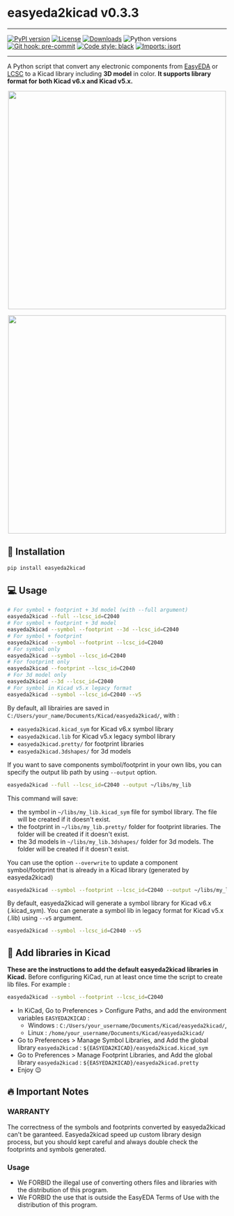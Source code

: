 # easyeda2kicad v0.3.3

_________________
[![PyPI version](https://badge.fury.io/py/easyeda2kicad.svg)](https://badge.fury.io/py/easyeda2kicad)
[![License](https://img.shields.io/github/license/upesy/easyeda2kicad.py.svg)](https://pypi.org/project/isort/)
[![Downloads](https://pepy.tech/badge/easyeda2kicad)](https://pepy.tech/project/easyeda2kicad)
![Python versions](https://img.shields.io/pypi/pyversions/easyeda2kicad.svg)
[![Git hook: pre-commit](https://img.shields.io/badge/pre--commit-enabled-brightgreen?logo=pre-commit&logoColor=white)](https://github.com/pre-commit/pre-commit)
[![Code style: black](https://img.shields.io/badge/code%20style-black-000000.svg)](https://github.com/psf/black)
[![Imports: isort](https://img.shields.io/badge/%20imports-isort-%231674b1?style=flat&labelColor=ef8336)](https://pycqa.github.io/isort/)
_________________


A Python script that convert any electronic components from [EasyEDA](https://easyeda.com/) or [LCSC](https://www.lcsc.com/) to a Kicad library including **3D model** in color. **It supports library format for both Kicad v6.x and Kicad v5.x.**

<p align="center">
  <img src="https://raw.githubusercontent.com/uPesy/easyeda2kicad.py/master/ressources/demo_symbol.png" width="500">
</p>
<div align="center">
  <img src="https://raw.githubusercontent.com/uPesy/easyeda2kicad.py/master/ressources/demo_footprint.png" width="500">
</div>


## 💾 Installation

```bash
pip install easyeda2kicad
```

## 💻 Usage

```bash
# For symbol + footprint + 3d model (with --full argument)
easyeda2kicad --full --lcsc_id=C2040
# For symbol + footprint + 3d model
easyeda2kicad --symbol --footprint --3d --lcsc_id=C2040
# For symbol + footprint
easyeda2kicad --symbol --footprint --lcsc_id=C2040
# For symbol only
easyeda2kicad --symbol --lcsc_id=C2040
# For footprint only
easyeda2kicad --footprint --lcsc_id=C2040
# For 3d model only
easyeda2kicad --3d --lcsc_id=C2040
# For symbol in Kicad v5.x legacy format
easyeda2kicad --symbol --lcsc_id=C2040 --v5
```

By default, all librairies are saved in `C:/Users/your_name/Documents/Kicad/easyeda2kicad/`, with :
- `easyeda2kicad.kicad_sym` for Kicad v6.x symbol library
- `easyeda2kicad.lib` for Kicad v5.x legacy symbol library
- `easyeda2kicad.pretty/` for footprint libraries
- `easyeda2kicad.3dshapes/` for 3d models

If you want to save components symbol/footprint in your own libs, you can specify the output lib path by using `--output` option.

```bash
easyeda2kicad --full --lcsc_id=C2040 --output ~/libs/my_lib
```

This command will save:
- the symbol in `~/libs/my_lib.kicad_sym` file for symbol library. The file will be created if it doesn't exist.
- the footprint in `~/libs/my_lib.pretty/` folder for footprint libraries. The folder will be created if it doesn't exist.
- the 3d models in `~/libs/my_lib.3dshapes/` folder for 3d models. The folder will be created if it doesn't exist.

You can use the option `--overwrite` to update a component symbol/footprint that is already in a Kicad library (generated by easyeda2kicad)

```bash
easyeda2kicad --symbol --footprint --lcsc_id=C2040 --output ~/libs/my_lib --overwrite
```

By default, easyeda2kicad will generate a symbol library for Kicad v6.x (.kicad_sym). You can generate a symbol lib in legacy format for Kicad v5.x (.lib) using `--v5` argument.

```bash
easyeda2kicad --symbol --lcsc_id=C2040 --v5
```

## 🔗 Add libraries in Kicad

**These are the instructions to add the default easyeda2kicad libraries in Kicad.**
Before configuring KiCad, run at least once time the script to create lib files. For example :

```bash
easyeda2kicad --symbol --footprint --lcsc_id=C2040
```

- In KiCad, Go to Preferences > Configure Paths, and add the environment variables `EASYEDA2KICAD` :
  - Windows : `C:/Users/your_username/Documents/Kicad/easyeda2kicad/`,
  - Linux : `/home/your_username/Documents/Kicad/easyeda2kicad/`
- Go to Preferences > Manage Symbol Libraries, and Add the global library `easyeda2kicad` : `${EASYEDA2KICAD}/easyeda2kicad.kicad_sym`
- Go to Preferences > Manage Footprint Libraries, and Add the global library `easyeda2kicad` : `${EASYEDA2KICAD}/easyeda2kicad.pretty`
- Enjoy :wink:

## 🔥 Important Notes
### WARRANTY
The correctness of the symbols and footprints converted by easyeda2kicad can't be garanteed. Easyeda2kicad speed up custom library design process, but you should kept careful and always double check the footprints and symbols generated.

### Usage

- We FORBID the illegal use of converting others files and libraries with the distribution of this program.
- We FORBID the use that is outside the EasyEDA Terms of Use with the distribution of this program.

